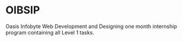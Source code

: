 # OIBSIP
Oasis Infobyte Web Development and Designing one month internship program containing all Level 1 tasks.
